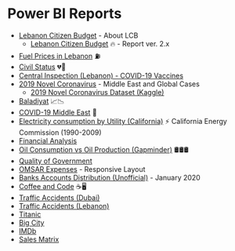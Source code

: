 # Power BI Reports

* [Lebanon Citizen Budget](http://www.institutdesfinances.gov.lb/data/lebanon-citizen-budget/) - About LCB
  * [Lebanon Citizen Budget](https://app.powerbi.com/view?r=eyJrIjoiYjZhYmIwODYtN2NhNy00Njc5LWIxZGItZjg2Y2YwYWU4ODlhIiwidCI6IjYwMDc3ZDE0LTliYzAtNGE0My1hNWE5LTQ1N2E5ZTcxMGQ2YSIsImMiOjl9) :fire: - Report ver. 2.x
* [Fuel Prices in Lebanon](http://bit.ly/fuelprices-lebanon) ⛽
* [Civil Status](http://bit.ly/civilstatus-lebanon) 💔💓
* [Central Inspection (Lebanon) - COVID-19 Vaccines](http://bit.ly/ci-covid19-vaccines) 
* [2019 Novel Coronavirus](http://bit.ly/2019-nCoV-ME) - Middle East and Global Cases
  * [2019 Novel Coronavirus Dataset (Kaggle)](https://www.kaggle.com/devready/2019-novel-coronavirus-2019ncov)
* [Baladiyat](http://bit.ly/baladiyat-report) 📈📉
* [COVID-19 Middle East](http://bit.ly/2019-nCoV-ME) 🦠
* [Electricity consumption by Utility (California)](https://bit.ly/elect-california) ⚡ California Energy Commission (1990-2009)
* [Financial Analysis](http://bit.ly/FinancialAnalysis-PowerBI)
* [Oil Consumption vs Oil Production (Gapminder)](http://j.mp/OilGaz-PBI-NajiElKotob) 🛢🛢🛢
* [Quality of Government](http://j.mp/QoG-NajiElKotob)
* [OMSAR Expenses](http://bit.ly/OMSARExpenses-PowerBI) - Responsive Layout
* [Banks Accounts Distribution (Unofficial)](http://j.mp/BanksAccountsDist-LB) - January 2020
* [Coffee and Code](http://bit.ly/CoffeeAndCode-PowerBI) ☕🖥
* [Traffic Accidents (Dubai)](http://bit.ly/TrafficAccidents-PowerBI)
* [Traffic Accidents (Lebanon)](http://j.mp/TrafficAccidentsLebanon)
* [Titanic ](http://bit.ly/TitanicSurvival-PowerBI)
* [Big City](http://j.mp/BigCity-DEMO)
* [IMDb](http://j.mp/IMDb-PowerBI)
* [Sales Matrix](http://j.mp/SalesMatrix-PowerBI)

